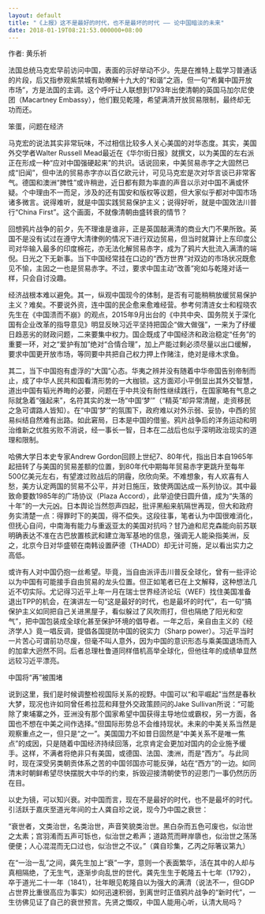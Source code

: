 ```yaml
---
layout: default
title: "《上报》这不是最好的时代，也不是最坏的时代 —— 论中国暗淡的未来"
date: 2018-01-19T08:21:53.000000+08:00
---
```


作者: 黄乐祈

法国总统马克宏早前访问中国，表面的示好举动不少。先是在推特上载学习普通话的片段，后又指参观紫禁城有助暸解十九大的“和谐”之涵，但一句“希冀中国开放市场”，方是法国的主调。这个呼吁让人联想到1793年出使清朝的英国马加尔尼使团（Macartney Embassy），他们觐见乾隆，希望满清开放贸易限制，最终却无功而还。

笨蛋，问题在经济

马克宏的说法其实非常玩味，不过相信比较多人关心美国的对华态度。其实，美国外交学者Walter Russell Mead最近在《华尔街日报》就撰文，以为美国的左右派正在形成一种“应对中国强硬起来”的共识。话说回来，中美贸易赤字之大固然已成“旧闻”，但中法的贸易赤字亦以百亿欧元计，可见马克宏是次对华言谈已非常客气。德国和澳洲“脾性”或许稍逊，近日都有颇为率直的声音以示对中国不满或怀疑。个中理由不一而足，涉及的还有国安和版权等议题，但大家似乎都对中国市场诸多微言。说得难听，就是中国实践贸易保护主义；说得好听，就是中国效法川普行“China First”。这个画面，不就像清朝由盛转衰的情节？

回想鸦片战争的前夕，先不理谁是谁非，正是英国敲满清的商业大门不果所致。英国不是没有试过在遵守大清律例的情况下进行双边贸易，但当时就算计上东印度公司对华输入最多的印度棉花，亦无法化解贸易赤字，成为了鸦片大批流入满清的端倪。日光之下无新事。当下中国经常挂在口边的“西方世界”对双边的市场状况既愈见不愉，主因之一也是贸易赤字。不过，要求中国主动“改善”宛如与乾隆对话一样，只会自讨没趣。

经济战根本难以避免。其一，纵观中国现今的体制，是否有可能稍稍放缓贸易保护主义？难矣。不要说外资，连中国的民企愈来愈难经营。参考何清涟女士和程晓农先生在《中国溃而不崩》的观点，2015年9月出台的《中共中央、国务院关于深化国有企业改革的指导意见》明显反映习近平坚持把国企“做大做强”，一来为了纾缓日趋恶劣的财政问题，二来要集中权力。国企既成了中国经济和政治稳定“任务”的重要一环，对之“爱护有加”绝对“合情合理”，加上产能过剩必须尽量以出口缓解，要求中国更开放市场，等同要中共把自己权力押上作赌注，绝对是缘木求鱼。

其二，当下中国抱有虚浮的“大国”心态。华夷之辨并没有随着中华帝国告别帝制而止，成了中华人民共和国看清形势的一大枷锁。这方面邓小平倒显出其外交智慧，道出中国有韬光养晦的必要，问题在于中共没有耐性继续践行，在国家略有气息之际就急着“强起来”，名符其实的发一场“中国‘梦’”（“精英”却异常清醒，走资移民之急可谓路人皆知）。在“中国‘梦’”的氛围下，政府难以对外示弱、妥协，中西的贸易纠结自然难有出路。如此窘局，日本是中国的借鉴。鸦片战争后的洋务运动和明治维新之优胜劣败不消说，经一事长一智，日本在二战后也似乎深明政治现实的道理和限制。

哈佛大学日本史专家Andrew Gordon回顾上世纪7、80年代，指出日本自1965年起扭转了与美国的贸易差额的位置，到80年代中期每年贸易赤字更跳升至每年500亿美元左右，有望渡过败战后的阴霾，欣欣向荣。不难想象，有人欢喜有人愁，美方认定两国的贸易不公平，并对日施压，致使两国达成一系列协议。其中最致命要数1985年的广场协议（Plaza Accord），此举迫使日圆升值，成为“失落的十年”的一大元凶。日本舆论当然怨声四起，批评黑船来航隔世再现，但大和政府务实清楚一点：得罪时下的美国，得不偿失。这段往事，笔者认为中国很难消化，但抚心自问，中南海有能力与重返亚太的美国对抗吗？甘乃迪和尼克森能向前苏联明确表达不准在古巴放置核武和建立海军基地的信息，强调无人能染指美洲，反之，北京今日对华盛顿在南韩设置萨德（THADD）却无计可施，足以看出实力之高低。

或许有人对中国仍抱一丝希望。毕竟，当自由派评击川普反全球化，曾有一些评论以为中国有可能接手自由贸易的龙头位置。但正如笔者已在上文解释，这种想法几近不切实际。尤记得习近平上年一月在瑞士世界经济论坛（WEF）找住美国准备退出TPP的机会，在演讲左一句“这是最好的时代，也是最坏的时代”，右一句“搞保护主义如同把自己关进黑屋子，看似躲过了风吹雨打，但也隔绝了阳光和空气”，把中国包装成全球化甚至保护环境的倡导者。一年之后，亲自由主义的《经济学人》竟一唱反调，提倡各国提防中国的锐实力（Sharp power）。习近平当时一片苦心可谓前功尽废，但毫不叫人意外，因为中国的意识形态与乘美国退场而入的加拿大迥然不同。后者总理杜鲁道同样借机高举全球化，但他往年的成绩单显然远较习近平漂亮。

中国将“再”被围堵

说到这里，我们是时候调整检视国际关系的视野。中国可以“和平崛起”当然是春秋大梦，现况也许如同曾任希拉蕊和拜登外交政策顾问的Jake Sullivan所说：“可能除了柬埔寨之外，亚洲没有那个国家希望中国获得主导地位或霸权，另一方面，各国也不想在中美之间作选择。”但国际形势总不会维持现状。未来的中美关系当然是观察重点之一，但只是“之一”。美国国力不如昔日固然是“中美关系不是唯一焦点”的成因，只是随着中国经济持续回落，北京肯定会更加对国内的企业施予缓手。这样，不满者将绝非只有美国，或德国、法国、澳洲，而是“西方”。与此同时，现在深受另类朝贡体系之苦的中国邻国亦可能反弹，站在“西方”的一边。如同清末时朝鲜希望尽快摆脱大中华的约束，拆毁迎接清朝使节的迎恩门一事仍然历历在目。

以史为镜，可以知兴衰。对中国而言，现在不是最好的时代，也不是最坏的时代。引活跃于嘉庆至道光年间的士人龚自珍之说，现今乃中国之衰世：

“衰世者，文类治世，名类治世，声音笑貌类治世。黑白杂而五色可废也，似治世之太素；宫羽淆而五声可铄也，似治世之希声；道路荒而畔岸隳也，似治世之荡荡便便；人心混混而无口过也，似治世之不议。”（龚自珍集，乙丙之际箸议第九）

在“一治一乱”之间，龚先生加上“衰”一字，意则一个表面繁华，活在其中的人却与真相隔绝，了无生气，逐渐步向乱世的世代。龚先生生于乾隆五十七年（1792），卒于道光二十一年（1841），壮年眼见乾隆自以为强大的满清（说法不一，但GDP占世界比重很高应为事实）如何迅速积弱，到离世时正值鸦片战争的“新时代”，一生彷佛见证了自己的衰世预言。先贤之慨叹，中国人能用心听，认清大局吗？

